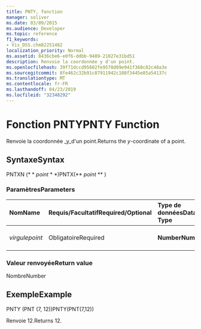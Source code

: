 ```yaml
---
title: PNTY, fonction
manager: soliver
ms.date: 03/09/2015
ms.audience: Developer
ms.topic: reference
f1_keywords:
- Vis_DSS.chm82251482
localization_priority: Normal
ms.assetid: 8436cbe6-e0f6-ddbb-9489-21027e31bd51
description: Renvoie la coordonnée y d'un point.
ms.openlocfilehash: 39f71dccd95602fe9578d09e941f360c82c48a3e
ms.sourcegitcommit: 8fe462c32b91c87911942c188f3445e85a54137c
ms.translationtype: MT
ms.contentlocale: fr-FR
ms.lasthandoff: 04/23/2019
ms.locfileid: "32348292"
---
```

# <a name="pnty-function"></a><span data-ttu-id="14ab0-103">Fonction PNTY</span><span class="sxs-lookup"><span data-stu-id="14ab0-103">PNTY Function</span></span>

<span data-ttu-id="14ab0-104">Renvoie la coordonnée _y_d'un point.</span><span class="sxs-lookup"><span data-stu-id="14ab0-104">Returns the  _y_-coordinate of a point.</span></span>
  
## <a name="syntax"></a><span data-ttu-id="14ab0-105">Syntaxe</span><span class="sxs-lookup"><span data-stu-id="14ab0-105">Syntax</span></span>

<span data-ttu-id="14ab0-106">PNTXN (\* \* *point* \* \*)</span><span class="sxs-lookup"><span data-stu-id="14ab0-106">PNTX(\*\* *point* \*\* )</span></span> 
  
### <a name="parameters"></a><span data-ttu-id="14ab0-107">Paramètres</span><span class="sxs-lookup"><span data-stu-id="14ab0-107">Parameters</span></span>

|<span data-ttu-id="14ab0-108">**Nom**</span><span class="sxs-lookup"><span data-stu-id="14ab0-108">**Name**</span></span>|<span data-ttu-id="14ab0-109">**Requis/Facultatif**</span><span class="sxs-lookup"><span data-stu-id="14ab0-109">**Required/Optional**</span></span>|<span data-ttu-id="14ab0-110">**Type de données**</span><span class="sxs-lookup"><span data-stu-id="14ab0-110">**Data Type**</span></span>|<span data-ttu-id="14ab0-111">**Description**</span><span class="sxs-lookup"><span data-stu-id="14ab0-111">**Description**</span></span>|
|:-----|:-----|:-----|:-----|
| <span data-ttu-id="14ab0-112">_virgule_</span><span class="sxs-lookup"><span data-stu-id="14ab0-112">_point_</span></span> <br/> |<span data-ttu-id="14ab0-113">Obligatoire</span><span class="sxs-lookup"><span data-stu-id="14ab0-113">Required</span></span>  <br/> |<span data-ttu-id="14ab0-114">**Number**</span><span class="sxs-lookup"><span data-stu-id="14ab0-114">**Number**</span></span> <br/> |<span data-ttu-id="14ab0-115">Coordonnée _y_du point.</span><span class="sxs-lookup"><span data-stu-id="14ab0-115">The  _y_-coordinate of the point.</span></span>  <br/> |
   
### <a name="return-value"></a><span data-ttu-id="14ab0-116">Valeur renvoyée</span><span class="sxs-lookup"><span data-stu-id="14ab0-116">Return value</span></span>

<span data-ttu-id="14ab0-117">Nombre</span><span class="sxs-lookup"><span data-stu-id="14ab0-117">Number</span></span>
  
## <a name="example"></a><span data-ttu-id="14ab0-118">Exemple</span><span class="sxs-lookup"><span data-stu-id="14ab0-118">Example</span></span>

<span data-ttu-id="14ab0-119">PNTY (PNT (7, 12))</span><span class="sxs-lookup"><span data-stu-id="14ab0-119">PNTY(PNT(7,12))</span></span> 
  
<span data-ttu-id="14ab0-120">Renvoie 12.</span><span class="sxs-lookup"><span data-stu-id="14ab0-120">Returns 12.</span></span> 
  

